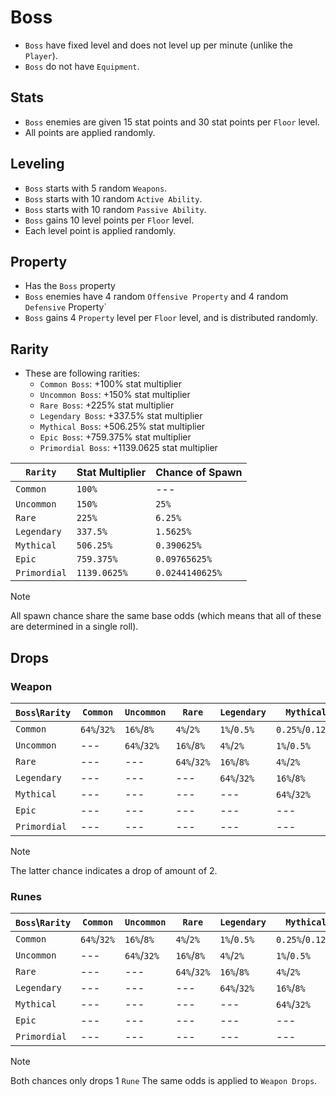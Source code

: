 # Boss

- `Boss` have fixed level and does not level up per minute (unlike the `Player`).
- `Boss` do not have `Equipment`.

## Stats

- `Boss` enemies are given 15 stat points and 30 stat points per `Floor` level.
- All points are applied randomly.

## Leveling

- `Boss` starts with 5 random `Weapons`.
- `Boss` starts with 10 random `Active Ability`.
- `Boss` starts with 10 random `Passive Ability`.
- `Boss` gains 10 level points per `Floor` level.
- Each level point is applied randomly.

## Property

- Has the `Boss` property
- `Boss` enemies have 4 random `Offensive Property` and 4 random `Defensive` Property`
- `Boss` gains 4 `Property` level per `Floor` level, and is distributed randomly.

## Rarity

- These are following rarities:
  - `Common Boss`: +100% stat multiplier
  - `Uncommon Boss`: +150% stat multiplier
  - `Rare Boss`: +225% stat multiplier
  - `Legendary Boss`: +337.5% stat multiplier
  - `Mythical Boss`: +506.25% stat multiplier
  - `Epic Boss`: +759.375% stat multiplier
  - `Primordial Boss`: +1139.0625 stat multiplier

| `Rarity` | Stat Multiplier | Chance of Spawn |
| --- | --- | --- |
| `Common` | `100%` | --- |
| `Uncommon` | `150%` | `25%` |
| `Rare` | `225%` | `6.25%` |
| `Legendary` | `337.5%` | `1.5625%` |
| `Mythical` | `506.25%` | `0.390625%` |
| `Epic` | `759.375%` | `0.09765625%` |
| `Primordial` | `1139.0625%` | `0.0244140625%` |

> [!NOTE]
> All spawn chance share the same base odds (which means that all of these are determined in a single roll).

## Drops

### Weapon

| `Boss`\\`Rarity` | `Common` | `Uncommon` | `Rare` | `Legendary` | `Mythical` | `Epic` | `Primordial` |
| --- | --- | --- | --- | --- | --- | --- | --- |
| `Common` | `64%`/`32%` | `16%`/`8%` | `4%`/`2%` | `1%`/`0.5%` | `0.25%`/`0.125%` | `0.0625%`/`0.03125%` | `0.015625%`/`0%` |
| `Uncommon` | --- | `64%`/`32%` | `16%`/`8%` | `4%`/`2%` | `1%`/`0.5%` | `0.25%`/`0.125%` | `0.0625%`/`0.03125%` |
| `Rare` | --- | --- | `64%`/`32%` | `16%`/`8%` | `4%`/`2%` | `1%`/`0.5%` | `0.25%`/`0.125%` |
| `Legendary` | --- | --- | --- | `64%`/`32%` | `16%`/`8%` | `4%`/`2%` | `1%`/`0.5%` |
| `Mythical` | --- | --- | --- | --- | `64%`/`32%` | `16%`/`8%` | `4%`/`2%` |
| `Epic` | --- | --- | --- | --- | --- | `64%`/`32%` | `16%`/`8%` |
| `Primordial` | --- | --- | --- | --- | --- | --- | `64%`/`32%` |

> [!NOTE]
> The latter chance indicates a drop of amount of 2.

### Runes

| `Boss`\\`Rarity` | `Common` | `Uncommon` | `Rare` | `Legendary` | `Mythical` | `Epic` | `Primordial` |
| --- | --- | --- | --- | --- | --- | --- | --- |
| `Common` | `64%`/`32%` | `16%`/`8%` | `4%`/`2%` | `1%`/`0.5%` | `0.25%`/`0.125%` | `0.0625%`/`0.03125%` | `0.015625%`/`0%` |
| `Uncommon` | --- | `64%`/`32%` | `16%`/`8%` | `4%`/`2%` | `1%`/`0.5%` | `0.25%`/`0.125%` | `0.0625%`/`0.03125%` |
| `Rare` | --- | --- | `64%`/`32%` | `16%`/`8%` | `4%`/`2%` | `1%`/`0.5%` | `0.25%`/`0.125%` |
| `Legendary` | --- | --- | --- | `64%`/`32%` | `16%`/`8%` | `4%`/`2%` | `1%`/`0.5%` |
| `Mythical` | --- | --- | --- | --- | `64%`/`32%` | `16%`/`8%` | `4%`/`2%` |
| `Epic` | --- | --- | --- | --- | --- | `64%`/`32%` | `16%`/`8%` |
| `Primordial` | --- | --- | --- | --- | --- | --- | `64%`/`32%` |

> [!NOTE]
> Both chances only drops 1 `Rune`
> The same odds is applied to `Weapon Drops`.

